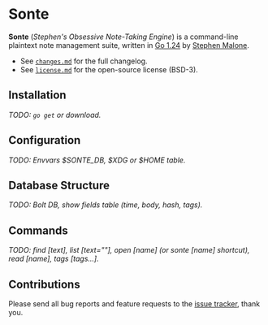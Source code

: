 # Sonte

**Sonte** (*Stephen's Obsessive Note-Taking Engine*) is a command-line plaintext note management suite, written in [Go 1.24][go] by [Stephen Malone][sm].

- See [`changes.md`][ch] for the full changelog.
- See [`license.md`][li] for the open-source license (BSD-3).

## Installation

*TODO: `go get` or download.*

## Configuration

*TODO: Envvars $SONTE_DB, $XDG or $HOME table.*

## Database Structure

*TODO: Bolt DB, show fields table (time, body, hash, tags).*

## Commands

*TODO: find [text], list [text=""], open [name] (or sonte [name] shortcut), read [name], tags [tags...].*

## Contributions

Please send all bug reports and feature requests to the [issue tracker][it], thank you.

[ch]: https://github.com/gesedels/sonte/blob/main/changes.md
[li]: https://github.com/gesedels/sonte/blob/main/license.md
[go]: https://go.dev/doc/go1.24
[it]: https://github.com/gesedels/sonte/issues
[sm]: https://github.com/gesedels
